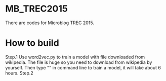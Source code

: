 # MB_TREC2015
There are codes for Microblog TREC 2015.

# How to build
Step.1 Use word2vec.py to train a model with file downloaded from wikipedia. The file is huge so you need to download from wikipedia by yourself. Then type "" in command line to train a model, it will take about 6 hours.
Step.2 

